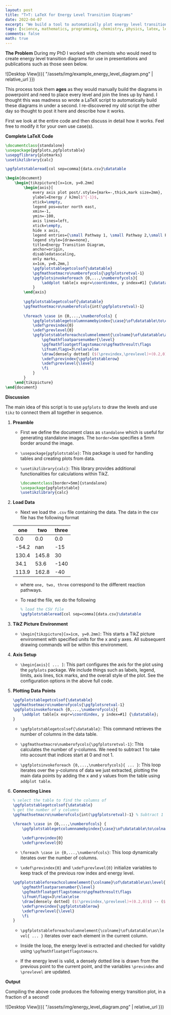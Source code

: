 ```yaml
---
layout: post
title: "T>T: LaTeX for Energy Level Transition Diagrams"
date: 2022-04-07
excerpt: "We build a tool to automatically plot energy level transition diagrams used by chemists to visualise the energy barriers for chemical reactions."
tags: [science, mathematics, programming, chemistry, physics, latex, length, energy, level, diagrams]
comments: false
math: true
---
```


**The Problem**
During my PhD I worked with chemists who would need to create energy level transition diagrams for use in presentations and publications such as those seen below.

![Desktop View]({{ "/assets/img/example_energy_level_diagram.png" | relative_url }})

This process took them **ages** as they would manually build the diagrams in powerpoint and need to place every level and join the lines up by hand. I thought this was madness so wrote a LaTeX script to automatically build these diagrams in under a second. I re-discovered my old script the other day so thought to post it here and describe how it works.

First we look at the entire code and then discuss in detail how it works. Feel free to modify it for your own use case(s).

**Complete LaTeX Code**

```latex
\documentclass{standalone}
\usepackage{pgfplots,pgfplotstable}
\usepgflibrary{plotmarks}
\usetikzlibrary{calc}

\pgfplotstableread[col sep=comma]{data.csv}\datatable

\begin{document}
	\begin{tikzpicture}[x=1cm, y=0.2mm]
		\begin{axis}[
			every axis plot post/.style={mark=-,thick,mark size=2mm},
			ylabel=Energy / kJmol$^{-1}$, 
			xtick=\empty, 
			legend pos=outer north east,
			xmin=-1,
			ymin=-100,
			axis lines=left,  
			xtick=\empty,
			hide x axis,
			legend entries={\small Pathway 1, \small Pathway 2,\small Pathway 3},
			legend style={draw=none},
			title=Energy Transition Diagram,
			anchor=origin,
			disabledatascaling,
			only marks,
			x=1cm, y=0.2mm,]
			\pgfplotstablegetcolsof{\datatable}
			\pgfmathsetmacro\numberofycols{\pgfplotsretval-1}
			\pgfplotsinvokeforeach {0,...,\numberofycols}{  
				\addplot table[x expr=\coordindex, y index=#1] {\datatable};
			}
		\end{axis}
		
		\pgfplotstablegetcolsof{\datatable}
		\pgfmathsetmacro\numberofcols{int(\pgfplotsretval)-1}
		
		\foreach \case in {0,...,\numberofcols} {
			\pgfplotstablegetcolumnnamebyindex{\case}\of\datatable\to\colname
			\xdef\previndex{0}
			\xdef\prevlevel{0}
			\pgfplotstableforeachcolumnelement{\colname}\of\datatable\as\level{
				\pgfmathfloatparsenumber{\level}
				\pgfmathfloatgetflagstomacro\pgfmathresult\flags
				\ifnum\flags=3\relax\else
				\draw[densely dotted] ($(\previndex,\prevlevel)+(0.2,0)$) -- ($(\pgfplotstablerow,\level)+(-0.2,0)$);
				\xdef\previndex{\pgfplotstablerow}
				\xdef\prevlevel{\level}
				\fi
			}
		}
	\end{tikzpicture}
\end{document}
```
**Discussion**

The main idea of this script is to use `pgfplots` to draw the levels and use `tikz` to connect them all together in sequence.

1. **Preamble**
    * First we define the document class as `standalone` which is useful for generating standalone images. The `border=5mm` specifies a 5mm border around the image. 

    * `\usepackage{pgfplotstable}`: This package is used for handling tables and creating plots from data.

    * `\usetikzlibrary{calc}`: This library provides additional functionalities for calculations within TikZ.

        ```latex
        \documentclass[border=5mm]{standalone}
        \usepackage{pgfplotstable}
        \usetikzlibrary{calc}
        ```

2. **Load Data**
    * Next we load the `.csv` file containing the data. The data in the csv file has the following format

    | one    | two   | three |
    |--------|-------|-------|
    | 0.0    | 0.0   | 0.0   | 
    | -54.2  | nan   | -15   | 
    | 130.4  | 145.8 | 30    | 
    | 34.1   | 53.6  | -140  | 
    | 113.9  | 162.8 | -40   |

    * where `one, two, three` correspond to the different reaction pathways.

    * To read the file, we do the following

        ```latex
        % load the CSV file
        \pgfplotstableread[col sep=comma]{data.csv}\datatable
        ```

3. **TikZ Picture Environment**

    * `\begin{tikzpicture}[x=1cm, y=0.2mm]`: This starts a TikZ picture environment with specified units for the x and y axes. All subsequent drawing commands will be within this environment.

4. **Axis Setup**
    * `\begin{axis}[ ... ]`: This part configures the axis for the plot using the `pgfplots` package. We include things such as labels, legend, limits, axis lines, tick marks, and the overall style of the plot. See the configuration options in the above full code.

4. **Plotting Data Points**

    ```latex
    \pgfplotstablegetcolsof{\datatable}
    \pgfmathsetmacro\numberofycols{\pgfplotsretval-1}
    \pgfplotsinvokeforeach {0,...,\numberofycols}{  
        \addplot table[x expr=\coordindex, y index=#1] {\datatable};
    }
    ```
    * `\pgfplotstablegetcolsof{\datatable}`: This command retrieves the number of columns in the data table.

    * `\pgfmathsetmacro\numberofycols{\pgfplotsretval-1}`: This calculates the number of y-columns. We need to subtract 1 to take into account that indices start at 0 and not 1.

    * `\pgfplotsinvokeforeach {0,...,\numberofycols}{ ... }`: This loop iterates over the y-columns of data we just extracted, plotting the main data points by adding the x and y values from the table using `addplot table`.

5. **Connecting Lines**

    ```latex
    % select the table to find the columns of
    \pgfplotstablegetcolsof{\datatable}
    % get the number of y columns
    \pgfmathsetmacro\numberofcols{int(\pgfplotsretval)-1} % Subtract 1 to exclude the label column

    \foreach \case in {0,...,\numberofcols} {
        \pgfplotstablegetcolumnnamebyindex{\case}\of\datatable\to\colname

        \xdef\previndex{0}
        \xdef\prevlevel{0}
    ```
    * `\foreach \case in {0,...,\numberofcols}`: This loop dynamically iterates over the number of columns.

    * `\xdef\previndex{0}` and `\xdef\prevlevel{0}` initialize variables to keep track of the previous row index and energy level.

    ```latex
    \pgfplotstableforeachcolumnelement{\colname}\of\datatable\as\level{
        \pgfmathfloatparsenumber{\level}
        \pgfmathfloatgetflagstomacro\pgfmathresult\flags
        \ifnum\flags=3\relax\else
        \draw[densely dotted] ($(\previndex,\prevlevel)+(0.2,0)$) -- ($(\pgfplotstablerow,\level)+(-0.2,0)$);
        \xdef\previndex{\pgfplotstablerow}
        \xdef\prevlevel{\level}
        \fi
    }
    ```
    * `\pgfplotstableforeachcolumnelement{\colname}\of\datatable\as\level{ ... }` iterates over each element in the current column.

    * Inside the loop, the energy level is extracted and checked for validity using `\pgfmathfloatgetflagstomacro`.

    * If the energy level is valid, a densely dotted line is drawn from the previous point to the current point, and the variables `\previndex` and `\prevlevel` are updated.

**Output**

Compiling the above code produces the following energy transition plot, in a fraction of a second!

![Desktop View]({{ "/assets/img/energy_level_diagram.png" | relative_url }})